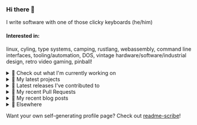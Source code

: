 ### Hi there 👋

I write software with one of those clicky keyboards (he/him)

#### Interested in:
linux, cyling, type systems, camping, rustlang, webassembly, command line interfaces, tooling/automation, DOS, vintage hardware/software/industrial design, retro video gaming, pinball!

<details><summary>👀 Check out what I'm currently working on</summary><br />

- [MetaMask/action-publish-release](https://github.com/MetaMask/action-publish-release) -  (6 days ago)
- [MetaMask/metamask-mobile](https://github.com/MetaMask/metamask-mobile) - Mobile web browser providing access to websites that use the Ethereum blockchain (1 week ago)
- [MetaMask/metamask-module-template](https://github.com/MetaMask/metamask-module-template) - A simple template repository for starting new modules in the latest MetaMask fashion. (1 week ago)
- [MetaMask/contract-metadata](https://github.com/MetaMask/contract-metadata) - A mapping of ethereum contract addresses to broadly accepted icons for those addresses. (1 week ago)
- [MetaMask/smart-transactions-controller](https://github.com/MetaMask/smart-transactions-controller) -  (1 week ago)
</details>

<details><summary>🌱 My latest projects</summary><br />

- [rickycodes/kitties](https://github.com/rickycodes/kitties) - micro site to browse CryptoKitties
- [rickycodes/pve-no-subscription](https://github.com/rickycodes/pve-no-subscription) - Proxmox VE No-Subscription Removal
- [rickycodes/ftse-rs](https://github.com/rickycodes/ftse-rs) - scrape and filter hl.co.uk market summaries
- [rickycodes/card](https://github.com/rickycodes/card) - npx business card built with rust targeting wasm
- [rickycodes/dat-proxy-browser](https://github.com/rickycodes/dat-proxy-browser) - Rough sketch of a decentralised (supporting DAT) mobile web browser built with react-native
</details>

<details><summary>🔭 Latest releases I've contributed to</summary><br />

- [MetaMask/metamask-mobile](https://github.com/MetaMask/metamask-mobile) ([v5.6.0](https://github.com/MetaMask/metamask-mobile/releases/tag/v5.6.0), today) - Mobile web browser providing access to websites that use the Ethereum blockchain
- [MetaMask/snaps-skunkworks](https://github.com/MetaMask/snaps-skunkworks) ([v0.20.0](https://github.com/MetaMask/snaps-skunkworks/releases/tag/v0.20.0), today) - Monorepo for Snaps dependencies.
- [MetaMask/metamask-extension](https://github.com/MetaMask/metamask-extension) ([v10.18.4](https://github.com/MetaMask/metamask-extension/releases/tag/v10.18.4), 1 day ago) - :globe_with_meridians: :electric_plug: The MetaMask browser extension enables browsing Ethereum blockchain enabled websites
- [MetaMask/smart-transactions-controller](https://github.com/MetaMask/smart-transactions-controller) ([v2.3.1](https://github.com/MetaMask/smart-transactions-controller/releases/tag/v2.3.1), 6 days ago) - 
- [MetaMask/controllers](https://github.com/MetaMask/controllers) ([v30.3.0](https://github.com/MetaMask/controllers/releases/tag/v30.3.0), 1 week ago) - Collection of platform-agnostic modules for creating secure data models for cryptocurrency wallets
</details>

<details><summary>🔨 My recent Pull Requests</summary><br />

- [WIP Issue 45](https://github.com/MetaMask/action-publish-release/pull/51) on [MetaMask/action-publish-release](https://github.com/MetaMask/action-publish-release) (today)
- [Update README.md to include automated npm publishing](https://github.com/MetaMask/action-publish-release/pull/50) on [MetaMask/action-publish-release](https://github.com/MetaMask/action-publish-release) (6 days ago)
- [Update `publish-release.yml` &#43; `README.md` to match `controllers`](https://github.com/MetaMask/metamask-module-template/pull/112) on [MetaMask/metamask-module-template](https://github.com/MetaMask/metamask-module-template) (1 week ago)
- [Update README.md](https://github.com/rickycodes/pve-no-subscription/pull/6) on [rickycodes/pve-no-subscription](https://github.com/rickycodes/pve-no-subscription) (1 week ago)
- [Update `is-release` filter](https://github.com/MetaMask/snaps-skunkworks/pull/684) on [MetaMask/snaps-skunkworks](https://github.com/MetaMask/snaps-skunkworks) (1 week ago)
</details>

<details><summary>📜 My recent blog posts</summary><br />

- [Publishing my Website to the peer-to-peer Web](//ricky.codes/blog/posts/publishing-to-the-peer-to-peer-web/) (4 years ago)
</details>

<details><summary>🔗 Elsewhere</summary><br />

- Web: https://ricky.codes
- Twitter: https://twitter.com/rickycodes
- Blog: https://ricky.codes/blog
</details>

Want your own self-generating profile page? Check out [readme-scribe](https://github.com/muesli/readme-scribe)!

